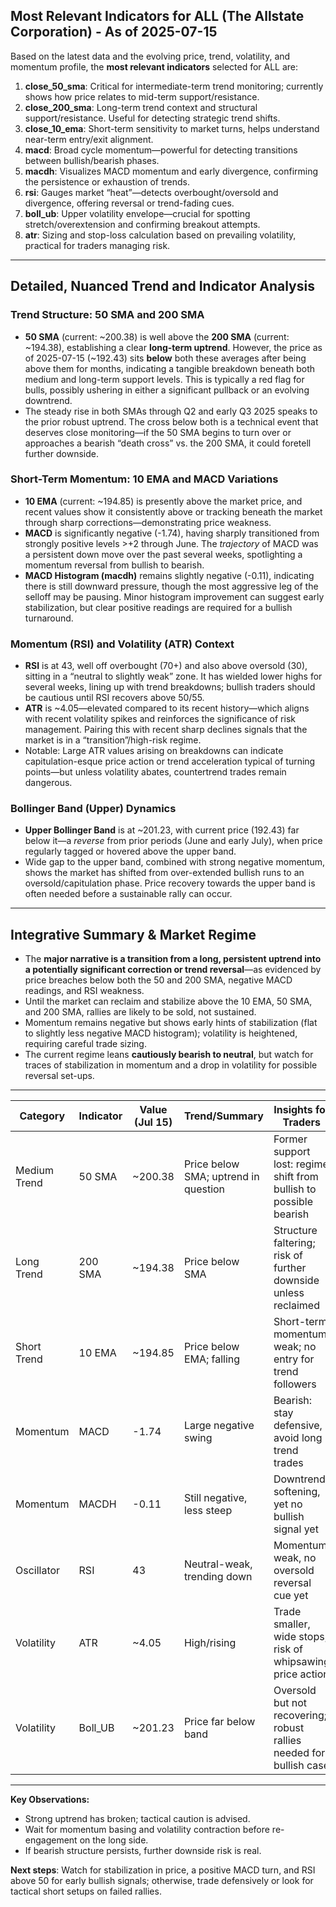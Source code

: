## Most Relevant Indicators for ALL (The Allstate Corporation) - As of 2025-07-15

Based on the latest data and the evolving price, trend, volatility, and momentum profile, the **most relevant indicators** selected for ALL are:

1. **close_50_sma**: Critical for intermediate-term trend monitoring; currently shows how price relates to mid-term support/resistance.
2. **close_200_sma**: Long-term trend context and structural support/resistance. Useful for detecting strategic trend shifts.
3. **close_10_ema**: Short-term sensitivity to market turns, helps understand near-term entry/exit alignment.
4. **macd**: Broad cycle momentum—powerful for detecting transitions between bullish/bearish phases.
5. **macdh**: Visualizes MACD momentum and early divergence, confirming the persistence or exhaustion of trends.
6. **rsi**: Gauges market “heat”—detects overbought/oversold and divergence, offering reversal or trend-fading cues.
7. **boll_ub**: Upper volatility envelope—crucial for spotting stretch/overextension and confirming breakout attempts.
8. **atr**: Sizing and stop-loss calculation based on prevailing volatility, practical for traders managing risk.

---

## Detailed, Nuanced Trend and Indicator Analysis

### Trend Structure: 50 SMA and 200 SMA

- **50 SMA** (current: ~200.38) is well above the **200 SMA** (current: ~194.38), establishing a clear **long-term uptrend**. However, the price as of 2025-07-15 (~192.43) sits **below** both these averages after being above them for months, indicating a tangible breakdown beneath both medium and long-term support levels. This is typically a red flag for bulls, possibly ushering in either a significant pullback or an evolving downtrend.
- The steady rise in both SMAs through Q2 and early Q3 2025 speaks to the prior robust uptrend. The cross below both is a technical event that deserves close monitoring—if the 50 SMA begins to turn over or approaches a bearish “death cross” vs. the 200 SMA, it could foretell further downside.

### Short-Term Momentum: 10 EMA and MACD Variations

- **10 EMA** (current: ~194.85) is presently above the market price, and recent values show it consistently above or tracking beneath the market through sharp corrections—demonstrating price weakness.
- **MACD** is significantly negative (-1.74), having sharply transitioned from strongly positive levels >+2 through June. The *trajectory* of MACD was a persistent down move over the past several weeks, spotlighting a momentum reversal from bullish to bearish.
- **MACD Histogram (macdh)** remains slightly negative (-0.11), indicating there is still downward pressure, though the most aggressive leg of the selloff may be pausing. Minor histogram improvement can suggest early stabilization, but clear positive readings are required for a bullish turnaround.

### Momentum (RSI) and Volatility (ATR) Context

- **RSI** is at 43, well off overbought (70+) and also above oversold (30), sitting in a “neutral to slightly weak” zone. It has wielded lower highs for several weeks, lining up with trend breakdowns; bullish traders should be cautious until RSI recovers above 50/55.
- **ATR** is ~4.05—elevated compared to its recent history—which aligns with recent volatility spikes and reinforces the significance of risk management. Pairing this with recent sharp declines signals that the market is in a “transition”/high-risk regime.
- Notable: Large ATR values arising on breakdowns can indicate capitulation-esque price action or trend acceleration typical of turning points—but unless volatility abates, countertrend trades remain dangerous.

### Bollinger Band (Upper) Dynamics

- **Upper Bollinger Band** is at ~201.23, with current price (192.43) far below it—a *reverse* from prior periods (June and early July), when price regularly tagged or hovered above the upper band.
- Wide gap to the upper band, combined with strong negative momentum, shows the market has shifted from over-extended bullish runs to an oversold/capitulation phase. Price recovery towards the upper band is often needed before a sustainable rally can occur.

---

## Integrative Summary & Market Regime

- The **major narrative is a transition from a long, persistent uptrend into a potentially significant correction or trend reversal**—as evidenced by price breaches below both the 50 and 200 SMA, negative MACD readings, and RSI weakness.
- Until the market can reclaim and stabilize above the 10 EMA, 50 SMA, and 200 SMA, rallies are likely to be sold, not sustained.
- Momentum remains negative but shows early hints of stabilization (flat to slightly less negative MACD histogram); volatility is heightened, requiring careful trade sizing.
- The current regime leans **cautiously bearish to neutral**, but watch for traces of stabilization in momentum and a drop in volatility for possible reversal set-ups.

---

| Category       | Indicator     | Value (Jul 15) | Trend/Summary                        | Insights for Traders                                                 |
|----------------|--------------|---------------|--------------------------------------|---------------------------------------------------------------------|
| Medium Trend   | 50 SMA       | ~200.38       | Price below SMA; uptrend in question | Former support lost: regime shift from bullish to possible bearish   |
| Long Trend     | 200 SMA      | ~194.38       | Price below SMA                      | Structure faltering; risk of further downside unless reclaimed      |
| Short Trend    | 10 EMA       | ~194.85       | Price below EMA; falling             | Short-term momentum weak; no entry for trend followers              |
| Momentum       | MACD         | -1.74         | Large negative swing                 | Bearish: stay defensive, avoid long trend trades                    |
| Momentum       | MACDH        | -0.11         | Still negative, less steep           | Downtrend softening, yet no bullish signal yet                      |
| Oscillator     | RSI          | 43            | Neutral-weak, trending down          | Momentum weak, no oversold reversal cue yet                         |
| Volatility     | ATR          | ~4.05         | High/rising                          | Trade smaller, wide stops; risk of whipsawing price action          |
| Volatility     | Boll_UB      | ~201.23       | Price far below band                 | Oversold but not recovering; robust rallies needed for bullish case |

---

**Key Observations:**
- Strong uptrend has broken; tactical caution is advised.
- Wait for momentum basing and volatility contraction before re-engagement on the long side.
- If bearish structure persists, further downside risk is real.

**Next steps**: Watch for stabilization in price, a positive MACD turn, and RSI above 50 for early bullish signals; otherwise, trade defensively or look for tactical short setups on failed rallies.